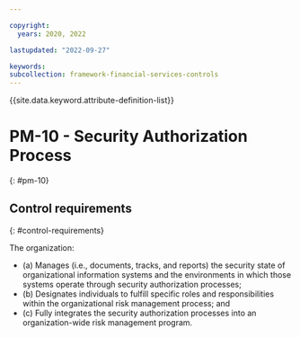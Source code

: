 ```yaml
---

copyright:
  years: 2020, 2022

lastupdated: "2022-09-27"

keywords: 
subcollection: framework-financial-services-controls
---
```


{{site.data.keyword.attribute-definition-list}}

         
# PM-10 - Security Authorization Process
{: #pm-10}

## Control requirements
{: #control-requirements}

The organization:

- (a) Manages (i.e., documents, tracks, and reports) the security state of organizational information systems and the environments in which those systems operate through security authorization processes;
- (b) Designates individuals to fulfill specific roles and responsibilities within the organizational risk management process; and
- (c) Fully integrates the security authorization processes into an organization-wide risk management program.



